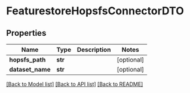 # FeaturestoreHopsfsConnectorDTO

## Properties
Name | Type | Description | Notes
------------ | ------------- | ------------- | -------------
**hopsfs_path** | **str** |  | [optional] 
**dataset_name** | **str** |  | [optional] 

[[Back to Model list]](../README.md#documentation-for-models) [[Back to API list]](../README.md#documentation-for-api-endpoints) [[Back to README]](../README.md)

